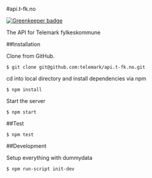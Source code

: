 #api.t-fk.no

[![Greenkeeper badge](https://badges.greenkeeper.io/telemark/api.t-fk.no.svg)](https://greenkeeper.io/)

The API for Telemark fylkeskommune

##Installation

Clone from GitHub.

```
$ git clone git@github.com:telemark/api.t-fk.no.git
```

cd into local directory and install dependencies via npm

```
$ npm install
```

Start the server

```
$ npm start
```


##Test

```
$ npm test
```

##Development

Setup everything with dummydata

```
$ npm run-script init-dev
```